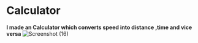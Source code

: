 # Calculator
**I made an Calculator which converts speed into distance ,time and vice versa**
![Screenshot (16)](https://user-images.githubusercontent.com/88478647/149151754-7f6c8641-1454-4157-bde6-da6f1a089c0a.png)

